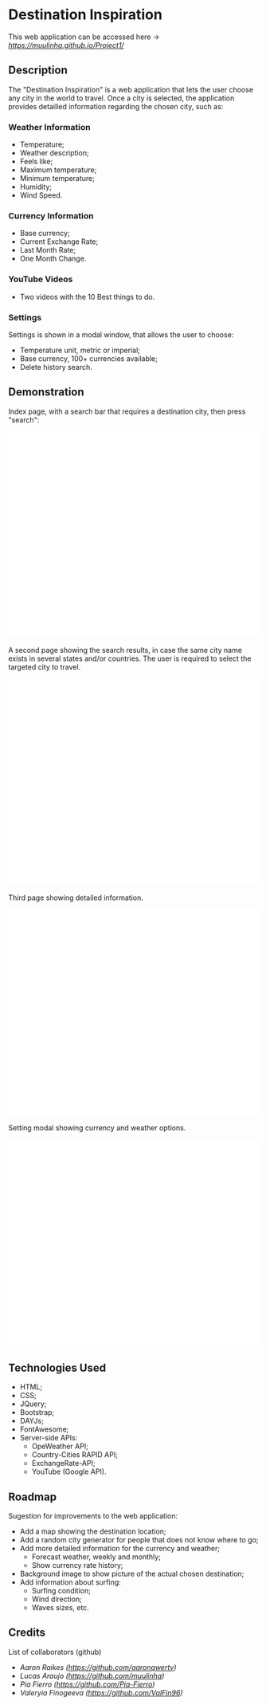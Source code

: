 # **Destination Inspiration**

This web application can be accessed here -> *https://muulinha.github.io/Project1/*

##  **Description**
The "Destination Inspiration" is a web application that lets the user choose any city in the world to travel.
Once a city is selected, the application provides detailled information regarding the chosen city, such as:


### **Weather Information**
* Temperature;
* Weather description;
* Feels like;
* Maximum temperature;
* Minimum temperature;
* Humidity;
* Wind Speed.


### **Currency Information**
* Base currency;
* Current Exchange Rate;
* Last Month Rate;
* One Month Change.


### **YouTube Videos**
* Two videos with the 10 Best things to do.

### **Settings**
Settings is shown in a modal window, that allows the user to choose:
* Temperature unit, metric or imperial;
* Base currency, 100+ currencies available;
* Delete history search.

## **Demonstration**
Index page, with a search bar that requires a destination city, then press "search": 

![Printscreen of the web application](./assets/images/pageone.jpg) 

A second page showing the search results, in case the same city name exists in several states and/or countries.
The user is required to select the targeted city to travel.

![Printscreen of the web application](./assets/images/pagetwo.jpg) 


Third page showing detailed information.

![Printscreen of the web application](/./assets/images/pagethree.jpg) 


Setting modal showing currency and weather options.

![Printscreen of the web application](./assets/images/settingsmodal.jpg) 

## **Technologies Used**
* HTML;
* CSS;
* JQuery;
* Bootstrap;
* DAYJs;
* FontAwesome;
* Server-side APIs:
    * OpeWeather API;
    * Country-Cities RAPID API;
    * ExchangeRate-API;
    * YouTube (Google API).

## **Roadmap**
Sugestion for improvements to the web application:

* Add a map showing the destination location;
* Add a random city generator for people that does not know where to go;
* Add more detailed information for the currency and weather;
    * Forecast weather, weekly and monthly;
    * Show currency rate history;
* Background image to show picture of the actual chosen destination;
* Add information about surfing:
    * Surfing condition;
    * Wind direction;
    * Waves sizes, etc.



## **Credits**
List of collaborators (github)
* *Aaron Raikes (https://github.com/aaronqwerty)*
* *Lucas Araujo (https://github.com/muulinha)*
* *Pia Fierro (https://github.com/Pia-Fierro)*
* *Valeryia Finogeeva (https://github.com/ValFin96)*